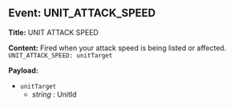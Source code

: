 ## Event: UNIT_ATTACK_SPEED

**Title:** UNIT ATTACK SPEED

**Content:**
Fired when your attack speed is being listed or affected.
`UNIT_ATTACK_SPEED: unitTarget`

**Payload:**
- `unitTarget`
  - *string* : UnitId